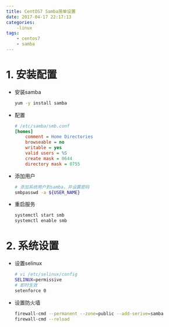 ```yaml
---
title: CentOS7 Samba简单设置
date: 2017-04-17 22:17:13
categories:
	-linux
tags:
	- centos7
	- samba
---
```


# 1. 安装配置 #

- 安装samba

    ```bash
	yum -y install samba
	```
	
- 配置

    ```ini
	# /etc/samba/smb.conf
	[homes]
		comment = Home Directories
		browseable = no
		writable = yes
		valid users = %S
		create mask = 0644
		directory mask = 0755
	```

- 添加用户

    ```bash
	# 添加系统用户到samba，并设置密码
	smbpasswd -a ${USER_NAME}
	```

- 重启服务

    ```bash
	systemctl start smb
	systemctl enable smb
	```


# 2. 系统设置 #

- 设置selinux
  
    ```bash
	# vi /etc/selinux/config
	SELINUX=permissive
	# 即时生效
	setenforce 0
	```
- 设置防火墙

    ```bash
	firewall-cmd --permanent --zone=public --add-serive=samba
	firewall-cmd --reload
	```
